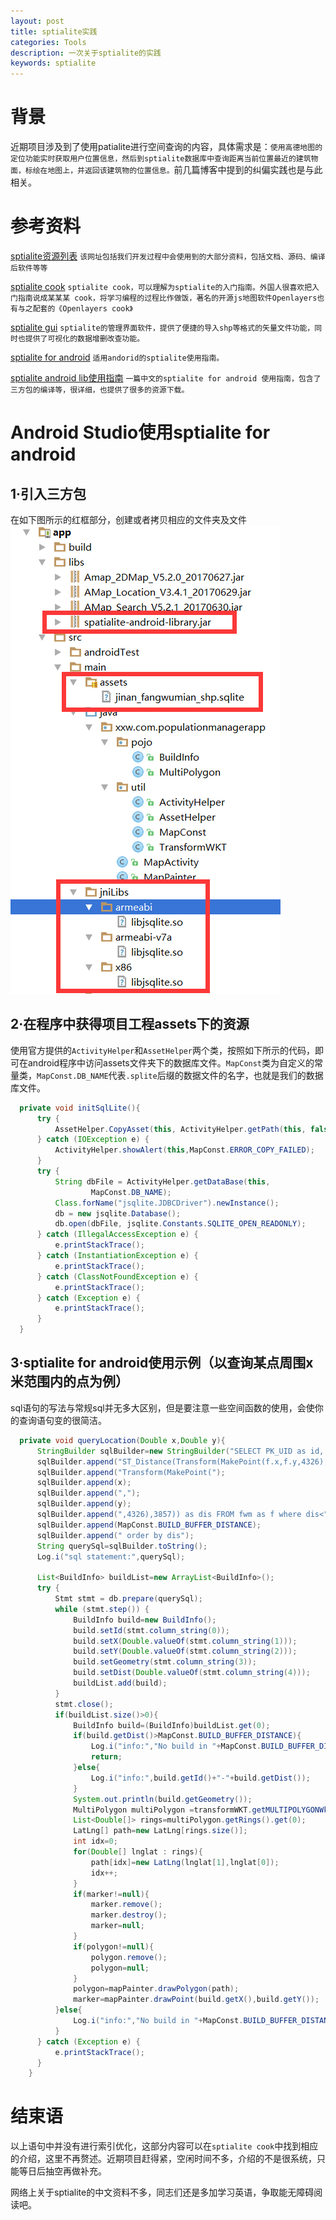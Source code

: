 ```yaml
---
layout: post
title: sptialite实践
categories: Tools
description: 一次关于sptialite的实践
keywords: sptialite
---
```


# 背景
近期项目涉及到了使用patialite进行空间查询的内容，具体需求是：`使用高德地图的定位功能实时获取用户位置信息，然后到sptialite数据库中查询距离当前位置最近的建筑物面，标绘在地图上，并返回该建筑物的位置信息。`前几篇博客中提到的纠偏实践也是与此相关。

# 参考资料
[sptialite资源列表](http://www.gaia-gis.it/spatialite-2.3/)
`该网址包括我们开发过程中会使用到的大部分资料，包括文档、源码、编译后软件等等`

[sptialite cook](http://www.gaia-gis.it/gaia-sins/spatialite-cookbook/index.html)
`sptialite cook，可以理解为sptialite的入门指南。外国人很喜欢把入门指南说成某某某 cook，将学习编程的过程比作做饭，著名的开源js地图软件Openlayers也有与之配套的《Openlayers cook》`

[sptialite gui](http://www.gaia-gis.it/gaia-sins/windows-bin-amd64/)
`sptialite的管理界面软件，提供了便捷的导入shp等格式的矢量文件功能，同时也提供了可视化的数据增删改查功能。`

[sptialite for android](https://www.gaia-gis.it/fossil/libspatialite/wiki?name=spatialite-android-tutorial)
`适用andorid的sptialite使用指南。`

[sptialite android lib使用指南](http://blog.csdn.net/gispace/article/details/8155503)
`一篇中文的sptialite for android 使用指南，包含了三方包的编译等，很详细，也提供了很多的资源下载。`

# Android Studio使用sptialite for android
## 1·引入三方包
在如下图所示的红框部分，创建或者拷贝相应的文件夹及文件
![import lib](/images/posts/tools/sptialite-test/1.png)

## 2·在程序中获得项目工程assets下的资源
使用官方提供的`ActivityHelper`和`AssetHelper`两个类，按照如下所示的代码，即可在android程序中访问assets文件夹下的数据库文件。`MapConst`类为自定义的常量类，`MapConst.DB_NAME`代表`.splite`后缀的数据文件的名字，也就是我们的数据库文件。
```java
  private void initSqlLite(){
      try {
          AssetHelper.CopyAsset(this, ActivityHelper.getPath(this, false), MapConst.DB_NAME);
      } catch (IOException e) {
          ActivityHelper.showAlert(this,MapConst.ERROR_COPY_FAILED);
      }
      try {
          String dbFile = ActivityHelper.getDataBase(this,
                  MapConst.DB_NAME);
          Class.forName("jsqlite.JDBCDriver").newInstance();
          db = new jsqlite.Database();
          db.open(dbFile, jsqlite.Constants.SQLITE_OPEN_READONLY);
      } catch (IllegalAccessException e) {
          e.printStackTrace();
      } catch (InstantiationException e) {
          e.printStackTrace();
      } catch (ClassNotFoundException e) {
          e.printStackTrace();
      } catch (Exception e) {
          e.printStackTrace();
      }
  }
```
## 3·sptialite for android使用示例（以查询某点周围x米范围内的点为例）
sql语句的写法与常规sql并无多大区别，但是要注意一些空间函数的使用，会使你的查询语句变的很简洁。
```java
  private void queryLocation(Double x,Double y){
      StringBuilder sqlBuilder=new StringBuilder("SELECT PK_UID as id, X as x, Y as y, AsText(Geometry) as geometry,");
      sqlBuilder.append("ST_Distance(Transform(MakePoint(f.x,f.y,4326),3857),");
      sqlBuilder.append("Transform(MakePoint(");
      sqlBuilder.append(x);
      sqlBuilder.append(",");
      sqlBuilder.append(y);
      sqlBuilder.append(",4326),3857)) as dis FROM fwm as f where dis<");
      sqlBuilder.append(MapConst.BUILD_BUFFER_DISTANCE);
      sqlBuilder.append(" order by dis");
      String querySql=sqlBuilder.toString();
      Log.i("sql statement:",querySql);

      List<BuildInfo> buildList=new ArrayList<BuildInfo>();
      try {
          Stmt stmt = db.prepare(querySql);
          while (stmt.step()) {
              BuildInfo build=new BuildInfo();
              build.setId(stmt.column_string(0));
              build.setX(Double.valueOf(stmt.column_string(1)));
              build.setY(Double.valueOf(stmt.column_string(2)));
              build.setGeometry(stmt.column_string(3));
              build.setDist(Double.valueOf(stmt.column_string(4)));
              buildList.add(build);
          }
          stmt.close();
          if(buildList.size()>0){
              BuildInfo build=(BuildInfo)buildList.get(0);
              if(build.getDist()>MapConst.BUILD_BUFFER_DISTANCE){
                  Log.i("info:","No build in "+MapConst.BUILD_BUFFER_DISTANCE+"meter buffer of current position.");
                  return;
              }else{
                  Log.i("info:",build.getId()+"-"+build.getDist());
              }
              System.out.println(build.getGeometry());
              MultiPolygon multiPolygon =transformWKT.getMULTIPOLYGONWktToJson(build.getGeometry(),4326);
              List<Double[]> rings=multiPolygon.getRings().get(0);
              LatLng[] path=new LatLng[rings.size()];
              int idx=0;
              for(Double[] lnglat : rings){
                  path[idx]=new LatLng(lnglat[1],lnglat[0]);
                  idx++;
              }
              if(marker!=null){
                  marker.remove();
                  marker.destroy();
                  marker=null;
              }
              if(polygon!=null){
                  polygon.remove();
                  polygon=null;
              }
              polygon=mapPainter.drawPolygon(path);
              marker=mapPainter.drawPoint(build.getX(),build.getY());
          }else{
              Log.i("info:","No build in "+MapConst.BUILD_BUFFER_DISTANCE+"meter buffer of current position.");
          }
      } catch (Exception e) {
          e.printStackTrace();
      }
    }
```

# 结束语
以上语句中并没有进行索引优化，这部分内容可以在`sptialite cook`中找到相应的介绍，这里不再赘述。近期项目赶得紧，空闲时间不多，介绍的不是很系统，只能等日后抽空再做补充。

网络上关于sptialite的中文资料不多，同志们还是多加学习英语，争取能无障碍阅读吧。
